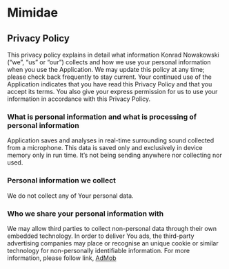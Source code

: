 # Mimidae
## Privacy Policy
This privacy policy explains in detail what information Konrad Nowakowski (“we”, “us” or “our”) collects and how we use your personal information when you use the Application. We may update this policy at any time; please check back frequently to stay current. Your continued use of the Application indicates that you have read this Privacy Policy and that you accept its terms. You also give your express permission for us to use your information in accordance with this Privacy Policy.
### What is personal information and what is processing of personal information
Application saves and analyses in real-time surrounding sound collected from a microphone. This data is saved only and exclusively in device memory only in run time. It’s not being sending anywhere nor collecting nor used.
### Personal information we collect
We do not collect any of Your personal data.
### Who we share your personal information with
We may allow third parties to collect non-personal data through their own embedded technology. In order to deliver You ads, the third-party advertising companies may place or recognise an unique cookie or similar technology for non-personally identifiable information. For more information, please follow link, [AdMob](https://support.google.com/admob/answer/6128543?hl=en&ref_topic=2745287)
